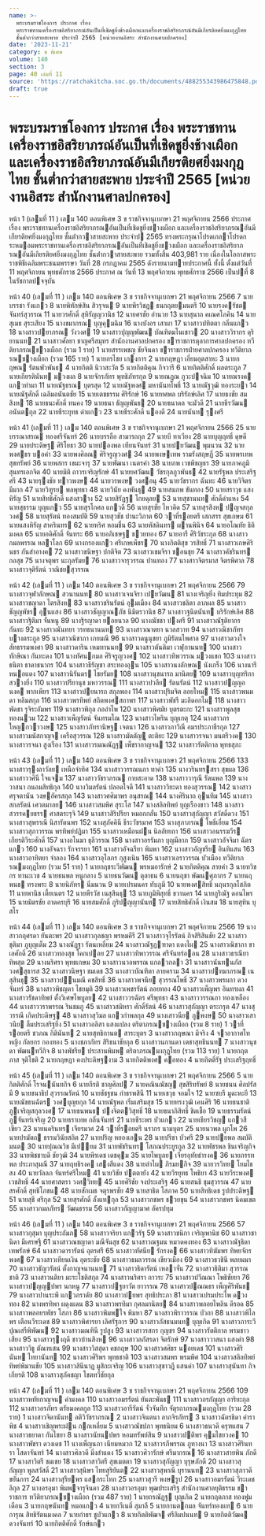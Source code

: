 ```yaml
---
name: >-
  พระบรมราชโองการ ประกาศ เรื่อง
  พระราชทานเครื่องราชอิสริยาภรณ์อันเป็นที่เชิดชูยิ่งช้างเผือกและเครื่องราชอิสริยาภรณ์อันมีเกียรติยศยิ่งมงกุฎไทย
  ชั้นต่ำกว่าสายสะพาย ประจำปี 2565 [หน่วยงานอิสระ สำนักงานศาลปกครอง]
date: '2023-11-21'
category: ข พิเศษ
volume: 140
section: 3
page: 40 เล่มที่ 11
source: 'https://ratchakitcha.soc.go.th/documents/488255343986475848.pdf'
draft: true
---
```


# พระบรมราชโองการ ประกาศ เรื่อง พระราชทานเครื่องราชอิสริยาภรณ์อันเป็นที่เชิดชูยิ่งช้างเผือกและเครื่องราชอิสริยาภรณ์อันมีเกียรติยศยิ่งมงกุฎไทย ชั้นต่ำกว่าสายสะพาย ประจำปี 2565 [หน่วยงานอิสระ สำนักงานศาลปกครอง]

หน้า 1 (เลมที่ 11 ) เลม 140 ตอนพิเศษ 3 ข ราชกิจจานุเบกษา 21 พฤศจิกายน 2566 ประกาศ เรื่อง พระราชทานเครื่องราชอิสริยาภรณอันเป็นที่เชิดชูยิ่งชางเผือก และเครื่องราชอิสริยาภรณอันมีเกียรติยศยิ่งมงกุฎไทย ชั้นต่ํากวาสายสะพาย ประจําป 2565 ทรงพระกรุณาโปรดเกลาโปรดกระหมอมพระราชทานเครื่องราชอิสริยาภรณอันเป็นที่เชิดชูยิ่งชางเผือก และเครื่องราชอิสริยาภรณอันมีเกียรติยศยิ่งมงกุฎไทย ชั้นต่ํากวาสายสะพาย รวมทั้งสิ้น 403,981 ราย เนื่องในโอกาสพระราชพิธีเฉลิมพระชนมพรรษา วันที่ 28 กรกฎาคม 2565 ดังรายนามทายประกาศนี้ ทั้งนี้ ตั้งแต่วันที่ 11 พฤศจิกายน พุทธศักราช 2566 ประกาศ ณ วันที่ 13 พฤศจิกายน พุทธศักราช 2566 เป็นปที่ 8 ในรัชกาลปจจุบัน

หน้า 40 (เลมที่ 11 ) เลม 140 ตอนพิเศษ 3 ข ราชกิจจานุเบกษา 21 พฤศจิกายน 2566 7 นายบรรชา รังแกว 8 นายพิทักษ์สิน สิวรุจน 9 นายพีรวิชฎ ธนกฤตยมนตรี 10 นายรงครัชต จันทร์สุวรรณ 11 นายวรศักดิ์ สุหิรัญญวานิช 12 นายศรชัย อํานวย 13 นายสุนาถ คเณศโภคิน 14 นายสุเมธ สุระเสียง 15 นางขมาภรณ บุญคุมฉิม 16 นางบังอร เสาผา 17 นางสาวปทิตตา กลิ่นแกว 18 นางสาวปยาภรณ วังวงศ 19 นางสาวปุญญพัฒน บัณฑิตมโนเชาว 20 นางสาววิรากร ดุริยานนท 21 นางสาวศัลยา ชาญศรีสมุทร สํานักงานศาลปกครอง ขาราชการตุลาการศาลปกครอง ทวีติยาภรณชางเผือก (รวม 1 ราย) 1 นายสรรเพชญ ชัยจินดา ขาราชการฝ่ายศาลปกครอง ทวีติยาภรณชางเผือก (รวม 165 ราย) 1 นายกรไชย เกงการ 2 นายกฤษฎา เอี่ยมอุตสาหะ 3 นายกฤษณ รัตนพัวพันธ 4 นายกิตติ นิวาสะวัต 5 นายกิตติคุณ กิจวารี 6 นายกิตติศักดิ์ ผลตระกูล 7 นายเกียรตินันท มวงผล 8 นายจักรภัทร พุทธิภัทรกุล 9 นายณฎณ ภูวะปจฉิม 10 นายณรงค แกวทํามา 11 นายณัฐธรณ บุตรสุด 12 นายณัฐพงศ มหานันทโพธิ์ 13 นายณัฐวุฒิ ทองระยา 14 นายณัฐศักดิ์ เฉลิมอนันตชัย 15 นายเตชธรรม ศิริรักษ์ 16 นายทศพล บริรักษ์เลิศ 17 นายธงชัย สมสิงห 18 นายธนะศักดิ์ ทนคง 19 นายธนา ธัญญพันธ 20 นายธนาดล จะมัวดี 21 นายธีรวัฒน อนันตกุล 22 นายธีระยุทธ ดําแกว 23 นายธีระศักดิ์ นองดี 24 นายนันท รุงศรี

หน้า 41 (เลมที่ 11 ) เลม 140 ตอนพิเศษ 3 ข ราชกิจจานุเบกษา 21 พฤศจิกายน 2566 25 นายบรรณาสรณ ทองศรีจันทร์ 26 นายบรรลือ สามารถกุล 27 นายบี ทาเวียง 28 นายบุญฤทธิ์ ดุษดี 29 นายประดิษฐ ศิริโยธา 30 นายปองพล เทียนจันทร์ 31 นายปยวัฒน พุมนวน 32 นายพงศธร บอคํา 33 นายพงศิลณ ศิริจรูญวงศ 34 นายพงษเทพ รามรังสฤษฎิ์ 35 นายพรเทพ สุขทรัพย์ 36 นายพสกร เขมะจารุ 37 นายพัฒนา เนตรคํา 38 นายภพ เวชพิชญธร 39 นายภาคภูมิ สุนทรเอกจิต 40 นายมิติ ถาวรเจริญรักษ์ 41 นายยศวัฒน วัชรกุลภูวพันธ 42 นายรัฐพล ประเสริฐศรี 43 นายรุงชัย ทาวพงษ 44 นายวรพงษ วงศอนุ 45 นายวัชรากร ฉันทะ 46 นายวิจิตร มีมาก 47 นายวิฑูรย พลพุทธา 48 นายวินัย คงพันธุ 49 นายสมภพ ขันทอง 50 นายสราวุธ แสงหิรัญ 51 นายสิทธิศักดิ์ แสงสวาง 52 นายสิรัฏฐ โกยดุลย 53 นายสุชานนท ศักดิ์คําแหง 54 นายสุธรรม บุญแกว 55 นายสุรโกศล แกวดี 56 นายสุรชัย ไหวคิด 57 นายสุรสิงห ปญจสกุลวงศ 58 นายสุรัตน์ ทองสมบัติ 59 นายสุวชัช ปานะวิภาต 60 วาที่รอยตรี เสกสรร สุขเกษม 61 นายแสงหิรัญ สาครินทร 62 นายหริศ หอมชื่น 63 นายหัสดินทร ผานพินิจ 64 นายอโณทัย ธิติมงคล 65 นายอดิศักดิ์ จันทระ 66 นายอภิเชษฐ ชวยทอง 67 นายอารี ศิริวัชระกุล 68 นางสาวกมลพรรณ หลาโลก 69 นางกรองแกว ศรีเกษเพ็ชร 70 นางกิตติสุข วรสิทธิ์ 71 นางสาวเกษศิรินธร กันสําอางค 72 นางสาวขนิษฐา ปกติจิต 73 นางสาวเขมจิรา ชอนชุย 74 นางสาวคัชรินทร กอสุข 75 นางจตุพร นะกุลรัมย 76 นางสาวจารุวรรณ ปานทอง 77 นางสาวจิตรมาส จิตรพิศาล 78 นางสาวจุติรัตน์ วาณิชยสุวรรณ

หน้า 42 (เลมที่ 11 ) เลม 140 ตอนพิเศษ 3 ข ราชกิจจานุเบกษา 21 พฤศจิกายน 2566 79 นางสาวจุฬาลักษณ สวนานนท 80 นางสาวเจนจิรา เปยวัฒน 81 นางเจริญยิ่ง ทิมประทุม 82 นางสาวชญาดา ไตรสิงห 83 นางสาวชรินรัตน์ อุมเมือง 84 นางสาวชลิตา ลาภผล 85 นางสาวชัญญพัชร อุนแสง 86 นางสาวชัญญาณภัช นิมิตรวานิช 87 นางสาวฐนิตนันท บริรักษ์เลิศ 88 นางสาวฐิติมา จั่นหนู 89 นางฐิรญาดา ยอยนวล 90 นางณัชชา ปงศรี 91 นางสาวณัฐติยากร กันทะ 92 นางสาวณันทยา วรทธนานนท 93 นางสาวณาตยา นวลสวาท 94 นางสาวณิชาภัทร บางตระกูล 95 นางสาวณิชาภา เกยมณี 96 นางสาวดนูนุชยา ภูมิรัตนไพศาล 97 นางสาวดวงใจ สัทธรรมพงศา 98 นางสาวดาริน เหมทานนท 99 นางสาวตันติมา เวฬุกานนท 100 นางสาวทักษิณา กันทะดง 101 นางทัศนกมล ศิริจรูญวงศ 102 นางสาวทิพวรรณ มวงแขก 103 นางสาวธนิตา ธาดาธนากร 104 นางสาวธีรัญชา สระทองอุน 105 นางสาวนงลักษณ นังเกร็ง 106 นางนารี หนอแดง 107 นางสาวนิรันดร ไชยรัมย 108 นางสาวนุชนารถ มานิตย 109 นางสาวบุญฑริกา สวางยิ่ง 110 นางสาวปรียานุช มหาวรรณ 111 นางสาวปวลีย รัตนรัตน์ 112 นางสาวปญญอนงค พากเพียร 113 นางสาวปยนารถ สกุลพอง 114 นางสาวปุริมจิต ลอยใหม 115 นางสาวพนมดา หลิมสกุล 116 นางสาวพรทิพย์ สถิตพงศสถาพร 117 นางสาวพัชรี มะลิดอกไม 118 นางสาวพัดชา รุจิระอัมพร 119 นางสาวพิกุล กออําไพ 120 นางสาวพิศมัย บุตรตะกะ 121 นางสาวพูลสุข ทองนวม 122 นางสาวเพ็ญรัตน์ จันทรมโณ 123 นางสาวไพริน บุญเกตุ 124 นางสาวภร ใหญกวาวงษ 125 นางสาวภัทรานิษฐ เจตนา 126 นางสาวภาวิณี อมรประภาธีรกุล 127 นางสาวมนัสกาญจ เครือสุวรรณ 128 นางสาวมัตตัญู ตะติยะ 129 นางสาวรจนา มนตรีวงค 130 นางสาวรจนา สูงเรือง 131 นางสาวรมณณัฏฐ เพ็ชรากาญจน 132 นางสาวรัตติกาล พุทธสุภะ

หน้า 43 (เลมที่ 11 ) เลม 140 ตอนพิเศษ 3 ข ราชกิจจานุเบกษา 21 พฤศจิกายน 2566 133 นางสาวรุงลาวัลย เหนือจําทิศ 134 นางสาววรรณนภา ทาคํา 135 นางวรินทรสรา สุขผล 136 นางสาววศินี ใจแจม 137 นางสาววัชราภรณ กายสะอาด 138 นางสาววารุณี รัตนพล 139 นางวาสนา ถนอมสิทธิกุล 140 นางวิมลรัตน์ ปลอดใจดี 141 นางสาววิยะดา ทองสุวรรณ 142 นางสาวศรุจตานัน วงษอัครสกุล 143 นางสาวศศิมาพร อนุสรณ 144 นางศิรินาถ อุนทิม 145 นางสาวสกลรัตน์ เศวตมาลย 146 นางสาวสมพิศ สุระโส 147 นางสลิลทิพย์ บุญเรืองขาว 148 นางสาวสวรรคยธรร ศาสตระรุจิ 149 นางสาวสิริปรียา หมอกกลั่น 150 นางสาวสุกัญญา สวัสดิ์ดวง 151 นางสาวสุพรรณี นิสารัตนพร 152 นางสุภัคคินี ธีระวัชรมาศ 153 นางสุภาภรณ โพธิ์เอี่ยม 154 นางสาวสุภาวรรณ พรทิพย์ปฏิมา 155 นางสาวเหมือนฝน นิลอัยยกา 156 นางสาวอนรรฆวีร เกียรติวีระศักดิ์ 157 นางอโนมา ธุลีวรรณ 158 นางสาวอรรัมภา บุญมีลาภ 159 นางสาวอัจจิมา ฉัตรแกว 160 นางอัจฉรา รักจรรยา 161 นางสาวอัจฉรียา พิมพา 162 นางสาวอัญชรีย อินทิแสน 163 นางสาวอาทิตยา จําลอง 164 นางสาวอุไลภร กุสูงเนิน 165 นางสาวเอราวรรณ บัวเมือง ทวีติยาภรณมงกุฎไทย (รวม 51 ราย) 1 นายกฤชระวีพัฒน พรหมอารักษ์ 2 นายกิตติคุณ สายคํา 3 นายทวิชกร ทานะเวช 4 นายธนพล หนูกลาง 5 นายธนวัฒน ตุลาธน 6 นายนฤชา พัฒนศุภากร 7 นายนฤพนธ ทรงพระ 8 นายนิภัทร นิ่มนวน 9 นายเปรมนคร ทับภูมี 10 นายพงศสิทธิ์ นฤนรกุลโสภิต 11 นายพานิช เตี้ยเนตร 12 นายพีรวัส เนสุสินธุ 13 นายภูมิพิสุทธิ์ ขวานคร 14 นายภูริณัฐ ดอนไพร 15 นายมิตรชัย ถาดครบุรี 16 นายสมศักดิ์ ภูริปญญานันท 17 นายสิทธิศักดิ์ เงินสม 18 นายสุทิน บุสโร

หน้า 44 (เลมที่ 11 ) เลม 140 ตอนพิเศษ 3 ข ราชกิจจานุเบกษา 21 พฤศจิกายน 2566 19 นางสาวกฤศรดา ยันตะพร 20 นางสาวกุลชญา พรหมคีรี 21 นางสาวจุไรรัตน์ กิจสิริสินชัย 22 นางสาวชุติมา ภูบุญเต็ม 23 นางณัฎฐา รัตนเหลี่ยม 24 นางสาวณัฐฏฑาดา แดงไผ 25 นางสาวณิชาภา ขาเลศักดิ์ 26 นางสาวทองสุข โคกเปอย 27 นางสาวทิพาวรรณ ศรีจันทร์ออน 28 นางสาวธรณียา ทิพสุต 29 นางนริศรา พุทธเกษม 30 นางสาวนวลพรรณ แกลวกลา 31 นางสาวนันทนภัส วงศสุธารส 32 นางสาวนิษฐา ชมเดช 33 นางสาวบัณฑิตา ลายคราม 34 นางสาวปทมาภรณ เนสุสินธุ 35 นางสาวปนมณี คชสิทธิ์ 36 นางสาวพจนีย สุวรรณโพธิ์ 37 นางสาวพรผกา ดวงจันทร์ 38 นางสาวพิชญดา ไชยมุติ 39 นางสาวเพชรรัตน์ ลอยทอง 40 นางสาวเพ็ญพร อินทรผล 41 นางสาวรัชดาทิพย์ ตั้งวิเศษไพบูลย 42 นางสาววรฉัตร ศรีพุทธา 43 นางสาววรรณภา ทองเหลือง 44 นางสาววราพรรณ รินชมภู 45 นางสาวสมิหรา ศักดิ์รัตน์ 46 นางสาวสุกัญญา ตระกรุต 47 นางสุวรรณี เกิดประดิษฐ 48 นางสาวสุวิมล แกวกําพลกุล 49 นางเสาวนีย ภูพงษ 50 นางสาวเสาวนีย ลิ้มประเสริฐยิ่ง 51 นางสาวอลิสา แสงแปลง ตริตาภรณชางเผือก (รวม 8 ราย) 1 วาที่รอยตรี ชวภณ กิตินันท 2 นายสุทธิกานต สาระบุตร 3 นางสาวกฤษณา มีจริง 4 จาอากาศโทหญิง กัลยกร กองทอง 5 นางชภาภัทร สิริธนาชัยกุล 6 นางสาวนกานดา เตชาสุทธินนท 7 นางสาวนุชดา พัฒนทวีกิจ 8 นางพัชรีย ประสานพิมพ ตริตาภรณมงกุฎไทย (รวม 113 ราย) 1 นายกฤตภาส จุติโชติ 2 นายกฤษฎา คงประดิษฐงาม 3 นายกิตติพงศ คอทอง 4 นายกิตติ์รัฐ ประเสริฐฤทธิ์

หน้า 45 (เลมที่ 11 ) เลม 140 ตอนพิเศษ 3 ข ราชกิจจานุเบกษา 21 พฤศจิกายน 2566 5 นายกิตติศักดิ์ โรจนนันทกิจ 6 นายกีรติ ชาญศิลป 7 นายคณินณัชญ สุขสิริทรัพย์ 8 นายชนน ศิลปรัสมี 9 นายชนาธิป สุวรรณรัตน์ 10 นายชัชฐชน กําธรพสินี 11 นายเชวุธ จอมใจ 12 นายซบรี มูดะหะยี 13 นายณัชธนฉัตร วงศบุญยกุล 14 นายณัฐพล เริ่มเสริมสุข 15 นายทรงวุฒิ เคนศิริ 16 นายธนชาติ ภูเจริญสกุลวงศ 17 นายธนพนธ ปงจิตตวิสุทธิ์ 18 นายธนาภิสิทธิ์ ชิดเชื้อ 19 นายธรรมรัตน์ ภูจันทร์เจริญ 20 นายธราเทพ กลิ่นจันทร์ 21 นายธีระพร บัวแกว 22 นายเธียรวิชญ แกวสีเขียว 23 นายนครินทร เจียรมาศ 24 วาที่รอยตรี นรากร นามบุตร 25 นายนวพล ผูกโพ 26 นายปรมัตถ ธรรมวินัยสถิต 27 นายปริญ หยองเอน 28 นายปรีชา บัวศรี 29 นายปยพล สมบัติมนต 30 นายปุณณวิช มีเปยม 31 นายพัชรินทร โสภณประยูรกูล 32 นายพัชรพล ชินเจริญกิจ 33 นายพิชชาบดี ชัยวุฒิ 34 นายพีรเดช เดชคุม 35 นายไพบูลย เจียรอุทัยธํารงค 36 นายภรรทพล ประภาสุมณี 37 นายฤทธิรงค เสงสีแดง 38 นายลําไผ ภิรมยกิจ 39 นายวรวิทย โยมไธสง 40 นายวัลลภ จันทร์ศรีใหม 41 นายวิชัย ปตตายัง 42 นายวีรยุทธ โพธิยา 43 นายวีระพงศ เวชสิทธิ์ 44 นายศาสตรา วงศวิทย 45 นายศิริชัย จงประเสริฐ 46 นายสนธิ ชุมสุวรรณ 47 นายสรศักดิ์ สุทธิโภชน 48 นายสักเมธ จตุรพรชัย 49 นายสาธิต โสภาค 50 นายสิทธิเดช รูปประดิษฐ 51 นายสุธี ศรีกุล 52 นายสุรศักดิ์ ลั้งแทกุล 53 นางสาวกชพร ชวยขุน 54 นางสาวกชพร นิคมเขต 55 นางสาวกมลภัทร วัฒนธรรม 56 นางสาวกัญญามาศ อัครปทุม

หน้า 46 (เลมที่ 11 ) เลม 140 ตอนพิเศษ 3 ข ราชกิจจานุเบกษา 21 พฤศจิกายน 2566 57 นางสาวกุสุมา บุญประถัมภ 58 นางสาวจริยา แกวรัฐ 59 นางสาวชนิกา เจริญพานิช 60 นางสาวชานิดา มีเศรษฐี 61 นางสาวณชญาดา มณีจันสุข 62 นางสาวณฐมน หมวดคงทอง 63 นางสาวณัฐธิดา เทพรักษ์ 64 นางสาวดารารัตน์ อุตรศรี 65 นางสาวทัศนีย รักรงค 66 นางสาวทิฆัมพร ทิพยจักรพงศ 67 นางสาวเทียนเงิน อุตระชัย 68 นางสาวธมลวรรณ เขียวเมือง 69 นางสาวธวชินี พลยมมา 70 นางสาวธัญวรัตน์ ตั้งกาญจนานนท 71 นางสาวธิดารัตน์ เหลาจั่น 72 นางสาวธิติมา สุวรรณชาติ 73 นางสาวนติยา มะระโชติสกุล 74 นางสาวนริศรา ถาวระ 75 นางสาวปวีณณา โพธิชัยยา 76 นางสาวปญญปพร นกหนู 77 นางสาวปฐยาวัต ยาวรรณ 78 นางสาวปณณธร เพ็ญศิริพันธ 79 นางสาวปานระพี แกวภราดัย 80 นางสาวปยพร สุทธิประภา 81 นางสาวเปรมประไพ ดวงทอง 82 นางพรทิพา ผดุงแดน 83 นางสาวพรทิมา กุศลมานิตย 84 นางสาวพลอยไพลิน ดีรอด 85 นางสาวพลอยรพัชร โสภา 86 นางสาวพิมพใจ พิมหา 87 นางสาวพิราวรรณ บัวถา 88 นางสาวพิไลพร เตือนวีระเดช 89 นางสาวพิศารยา เลิศรัฐการ 90 นางสาวภัสธนมนท บุญเกิด 91 นางสาวภาระวี ปุณเสรีพิพัฒน 92 นางสาวมณฑินี รูปสูง 93 นางสาวรสกร กุญชร 94 นางสาวรัตติกาล พรมชาวเสียง 95 นางสาวรุงฤดี ชาวบ้านสิงห 96 นางสาวลภัสรดา จิตรักษ์ 97 นางสาววาสนา แสงคํา 98 นางสาววิธู ตัณฑเสน 99 นางสาววิสสุดา คชกฤษ 100 นางสาวศศิธร นอยเดช 101 นางสาวศิรินันท ไทยานันท 102 นางสาวศิริพร พุทธชาติ 103 นางสาวสมพร พรมพิศ 104 นางสาวสลิลทิพย์ ทิพย์พิมานชัย 105 นางสาวสินีนาฏ มูสิกะเจริญ 106 นางสาวสุชาวฎี แสนคํา 107 นางสาวสุนันทา กิจเกียรติ 108 นางสาวสุภัคชญา โชตทวีชัยกุล

หน้า 47 (เลมที่ 11 ) เลม 140 ตอนพิเศษ 3 ข ราชกิจจานุเบกษา 21 พฤศจิกายน 2566 109 นางสาวหทัยกาญจน คํามงคล 110 นางสาวอมรรัตน์ ยันตะพันธ 111 นางสาวอรกัญญา อาริยะกุล 112 นางสาวอรภัทร ตรัยมงคลกูล 113 นางสาวอารีรัตน์ จั่วจันทึก จัตุรถาภรณมงกุฎไทย (รวม 28 ราย) 1 นางสาวจิดานันท อติวิวัชราภรณ 2 นางสาวจินตนา ลาภจิรภัทร 3 นางสาวฉัตรธิดา คําราพิช 4 นางสาวเชิญพระฝน กกเหลี่ยม 5 นางสาวณัชปภา พุทธนิยม 6 นางสาวธนวดี ครุฑแสน 7 นางสาวธยาดา กันไชยา 8 นางสาวนัยนปพร หอมทรัพย์สิน 9 นางสาวปติพร คุมไชยวงค 10 นางสาวพัชรา ดวงเดช 11 นางเพ็ญนภา เนียมหมวก 12 นางสาวรภีพรรณ ภูทางนา 13 นางสาวศิรินทรา โสดาจันทร์ 14 นางสาวศิลวดี มิ่งสําแดง 15 นางสาวศิวารักษ์ ศรีมากรณ 16 นางสาวสายพิน ภักดี 17 นางสาวิตรี ชมเชย 18 นางสาวสาวิตรี สุขเมตตา 19 นางสาวสุกัญญา บุรุษภักดี 20 นางสาวสุกัญญา พูลสวัสดิ์ 21 นางสาวสุนิษา ไทยสุริยันต 22 นางสาวสุพาณี บุรานนท 23 นางสาวสุภาวดี ขยันการ 24 นางสาวสุรียพร แสกระโทก 25 นางสาวสุวรี พงษรูป 26 นางสาวอมรรัตน์ วีระเดชลิกุล 27 นางอรอุมา พิมพจารุจินดา 28 นางสาวอรอุมา พุฒประเสริฐ สํานักงานศาลยุติธรรม ขาราชการ ทวีติยาภรณชางเผือก (รวม 487 ราย) 1 นายกรณัฏฐ บุญเกิด 2 นายกฤตภาส ทองฟูมเดือน 3 นายกฤษนันท หมอแกว 4 นายกวีเนติ์ สุมาลี 5 นายกานตกมล จันทร์ทองแท 6 นายการุณ สิทธิรัตนมงคล 7 นายกําธร ชูบัวแกว 8 นายกิตติพัฒจ ศรีลิมปนนท 9 นายกิตติวัฒค ดวงจันทร์ 10 นายกิตติศักดิ์ รักษ์แกว
